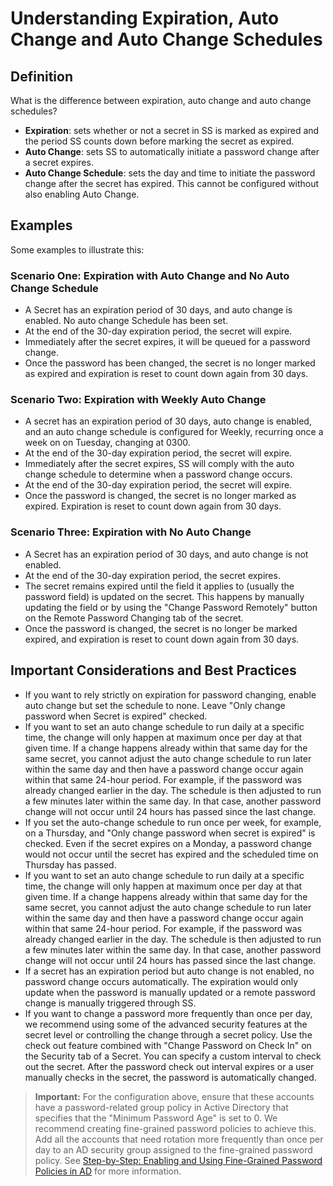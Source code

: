 [title]: # (Understanding Expiration, Auto Change and Auto Change Schedules)
[tags]: # (Automatic Remote Password Changing, secret expiration, auto change, auto change schedules)
[priority]: # (1000)

# Understanding Expiration, Auto Change and Auto Change Schedules

## Definition

What is the difference between expiration, auto change and auto change schedules?

- **Expiration**: sets whether or not a secret in SS is marked as expired and the period SS counts down before marking the secret as expired.
- **Auto Change**: sets SS to automatically initiate a password change after a secret expires.
- **Auto Change Schedule**: sets the day and time to initiate the password change after the secret has expired. This cannot be configured without also enabling Auto Change.

## Examples

Some examples to illustrate this:

### Scenario One: Expiration with Auto Change and No Auto Change Schedule

- A Secret has an expiration period of 30 days, and auto change is enabled. No auto change Schedule has been set.
- At the end of the 30-day expiration period, the secret will expire.
- Immediately after the secret expires, it will be queued for a password change.
- Once the password has been changed, the secret is no longer marked as expired and expiration is reset to count down again from 30 days.

### Scenario Two: Expiration with Weekly Auto Change

- A secret has an expiration period of 30 days, auto change is enabled, and an auto change schedule is configured for Weekly, recurring once a week on on Tuesday, changing at 0300.
- At the end of the 30-day expiration period, the secret will expire.
- Immediately after the secret expires, SS will comply with the auto change schedule to determine when a password change occurs.
- At the end of the 30-day expiration period, the secret will expire.
- Once the password is changed, the secret is no longer marked as expired. Expiration is reset to count down again from 30 days.

### Scenario Three: Expiration with No Auto Change

- A Secret has an expiration period of 30 days, and auto change is not enabled.
- At the end of the 30-day expiration period, the secret expires.
- The secret remains expired until the field it applies to (usually the password field) is updated on the secret. This happens by manually updating the field or by using the "Change Password Remotely" button on the Remote Password Changing tab of the secret.
- Once the password is changed, the secret is no longer be marked expired, and expiration is reset to count down again from 30 days.

## Important Considerations and Best Practices

- If you want to rely strictly on expiration for password changing, enable auto change but set the schedule to none. Leave "Only change password when Secret is expired" checked.
- If you want to set an auto change schedule to run daily at a specific time, the change will only happen at maximum once per day at that given time. If a change happens already within that same day for the same secret, you cannot adjust the auto change schedule to run later within the same day and then have a password change occur again within that same 24-hour period.  For example, if the password was already changed earlier in the day. The schedule is then adjusted to run a few minutes later within the same day. In that case, another password change will not occur until 24 hours has passed since the last change.
- If you set the auto-change schedule to run once per week, for example, on a Thursday, and "Only change password when secret is expired" is checked. Even if the secret expires on a Monday, a password change would not occur until the secret has expired and the scheduled time on Thursday has passed.
- If you want to set an auto change schedule to run daily at a specific time, the change will only happen at maximum once per day at that given time. If a change happens already within that same day for the same secret, you cannot adjust the auto change schedule to run later within the same day and then have a password change occur again within that same 24-hour period.  For example, if the password was already changed earlier in the day. The schedule is then adjusted to run a few minutes later within the same day. In that case, another password change will not occur until 24 hours has passed since the last change.
- If a secret has an expiration period but auto change is not enabled, no password change occurs automatically. The expiration would only update when the password is manually updated or a remote password change is manually triggered through SS.
- If you want to change a password more frequently than once per day, we recommend using some of the advanced security features at the secret level or controlling the change through a secret policy. Use the check out feature combined with "Change Password on Check In" on the Security tab of a Secret. You can specify a custom interval to check out the secret.  After the password check out interval expires or a user manually checks in the secret, the password is automatically changed.

> **Important:** For the configuration above, ensure that these accounts have a password-related group policy in Active Directory that specifies that the "Minimum Password Age" is set to 0. We recommend creating fine-grained password policies to achieve this. Add all the accounts that need rotation more frequently than once per day to an AD security group assigned to the fine-grained password policy. See [Step-by-Step: Enabling and Using Fine-Grained Password Policies in AD](https://docs.microsoft.com/en-us/archive/blogs/canitpro/step-by-step-enabling-and-using-fine-grained-password-policies-in-ad) for more information.